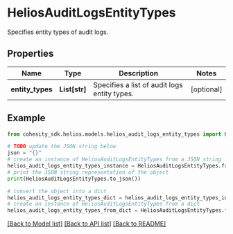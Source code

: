 # HeliosAuditLogsEntityTypes

Specifies entity types of audit logs.

## Properties

Name | Type | Description | Notes
------------ | ------------- | ------------- | -------------
**entity_types** | **List[str]** | Specifies a list of audit logs entity types. | [optional] 

## Example

```python
from cohesity_sdk.helios.models.helios_audit_logs_entity_types import HeliosAuditLogsEntityTypes

# TODO update the JSON string below
json = "{}"
# create an instance of HeliosAuditLogsEntityTypes from a JSON string
helios_audit_logs_entity_types_instance = HeliosAuditLogsEntityTypes.from_json(json)
# print the JSON string representation of the object
print(HeliosAuditLogsEntityTypes.to_json())

# convert the object into a dict
helios_audit_logs_entity_types_dict = helios_audit_logs_entity_types_instance.to_dict()
# create an instance of HeliosAuditLogsEntityTypes from a dict
helios_audit_logs_entity_types_from_dict = HeliosAuditLogsEntityTypes.from_dict(helios_audit_logs_entity_types_dict)
```
[[Back to Model list]](../README.md#documentation-for-models) [[Back to API list]](../README.md#documentation-for-api-endpoints) [[Back to README]](../README.md)



